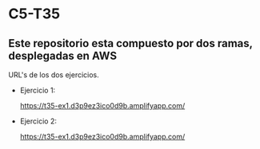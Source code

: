 # C5-T35

## Este repositorio esta compuesto por dos ramas, desplegadas en AWS ##

 URL's de los dos ejercicios.

 * Ejercicio 1:
 
   https://t35-ex1.d3p9ez3ico0d9b.amplifyapp.com/

* Ejercicio 2:
 
   https://t35-ex1.d3p9ez3ico0d9b.amplifyapp.com/
        

